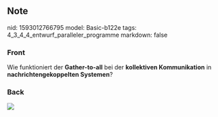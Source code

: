## Note
nid: 1593012766795
model: Basic-b122e
tags: 4_3_4_4_entwurf_paralleler_programme
markdown: false

### Front
Wie funktioniert der <b>Gather-to-all</b> bei der <b>kollektiven Kommunikation</b> in <b>nachrichtengekoppelten Systemen</b>?

### Back
<img src="paste-52af98d553a45aebfcdfb1e2c75b632bf4932ef9.jpg">
